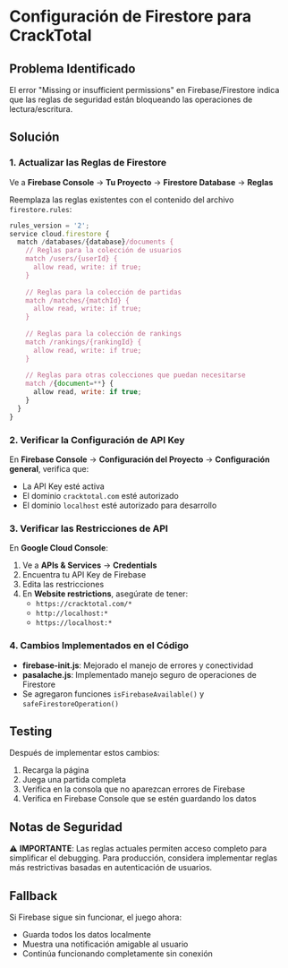 # Configuración de Firestore para CrackTotal

## Problema Identificado

El error "Missing or insufficient permissions" en Firebase/Firestore indica que las reglas de seguridad están bloqueando las operaciones de lectura/escritura.

## Solución

### 1. Actualizar las Reglas de Firestore

Ve a **Firebase Console** → **Tu Proyecto** → **Firestore Database** → **Reglas**

Reemplaza las reglas existentes con el contenido del archivo `firestore.rules`:

```javascript
rules_version = '2';
service cloud.firestore {
  match /databases/{database}/documents {
    // Reglas para la colección de usuarios
    match /users/{userId} {
      allow read, write: if true;
    }
    
    // Reglas para la colección de partidas
    match /matches/{matchId} {
      allow read, write: if true;
    }
    
    // Reglas para la colección de rankings
    match /rankings/{rankingId} {
      allow read, write: if true;
    }
    
    // Reglas para otras colecciones que puedan necesitarse
    match /{document=**} {
      allow read, write: if true;
    }
  }
}
```

### 2. Verificar la Configuración de API Key

En **Firebase Console** → **Configuración del Proyecto** → **Configuración general**, verifica que:

- La API Key esté activa
- El dominio `cracktotal.com` esté autorizado
- El dominio `localhost` esté autorizado para desarrollo

### 3. Verificar las Restricciones de API

En **Google Cloud Console**:
1. Ve a **APIs & Services** → **Credentials**
2. Encuentra tu API Key de Firebase
3. Edita las restricciones
4. En **Website restrictions**, asegúrate de tener:
   - `https://cracktotal.com/*`
   - `http://localhost:*`
   - `https://localhost:*`

### 4. Cambios Implementados en el Código

- **firebase-init.js**: Mejorado el manejo de errores y conectividad
- **pasalache.js**: Implementado manejo seguro de operaciones de Firestore
- Se agregaron funciones `isFirebaseAvailable()` y `safeFirestoreOperation()`

## Testing

Después de implementar estos cambios:

1. Recarga la página
2. Juega una partida completa
3. Verifica en la consola que no aparezcan errores de Firebase
4. Verifica en Firebase Console que se estén guardando los datos

## Notas de Seguridad

⚠️ **IMPORTANTE**: Las reglas actuales permiten acceso completo para simplificar el debugging. Para producción, considera implementar reglas más restrictivas basadas en autenticación de usuarios.

## Fallback

Si Firebase sigue sin funcionar, el juego ahora:
- Guarda todos los datos localmente
- Muestra una notificación amigable al usuario
- Continúa funcionando completamente sin conexión 